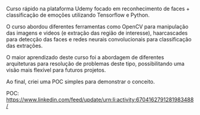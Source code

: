 Curso rápido na plataforma Udemy focado em reconhecimento de faces + classificação de emoções utilizando Tensorflow e Python.

O curso abordou diferentes ferramentas como OpenCV para manipulação das imagens e videos (e extração das região de interesse), haarcascades para detecção das faces e redes neurais convolucionais para classificação das extrações.

O maior aprendizado deste curso foi a abordagem de diferentes arquiteturas para resolução de problemas deste tipo, possibilitando uma visão mais flexível para futuros projetos.

Ao final, criei uma POC simples para demonstrar o conceito.

POC: https://www.linkedin.com/feed/update/urn:li:activity:6704162791281983488/
